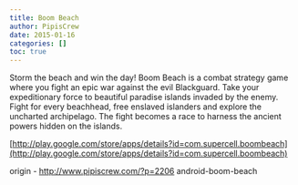 ```yaml
---
title: Boom Beach
author: PipisCrew
date: 2015-01-16
categories: []
toc: true
---
```


Storm the beach and win the day! Boom Beach is a combat strategy game where you fight an epic war against the evil Blackguard. Take your expeditionary force to beautiful paradise islands invaded by the enemy. Fight for every beachhead, free enslaved islanders and explore the uncharted archipelago. The fight becomes a race to harness the ancient powers hidden on the islands. 

[http://play.google.com/store/apps/details?id=com.supercell.boombeach](http://play.google.com/store/apps/details?id=com.supercell.boombeach)

origin - http://www.pipiscrew.com/?p=2206 android-boom-beach